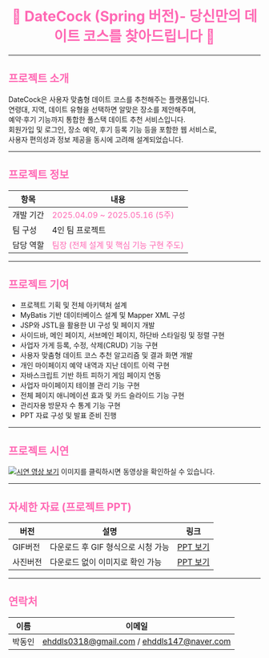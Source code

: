 <h1 align="center" style="color: #ff69b4;">🌸 DateCock (Spring 버전)- 당신만의 데이트 코스를 찾아드립니다 🌸</h1>

---

## <span style="color:#ff69b4">프로젝트 소개</span>

DateCock은 사용자 맞춤형 데이트 코스를 추천해주는 플랫폼입니다.  
연령대, 지역, 데이트 유형을 선택하면 알맞은 장소를 제안해주며,  
예약·후기 기능까지 통합한 풀스택 데이트 추천 서비스입니다.  
회원가입 및 로그인, 장소 예약, 후기 등록 기능 등을 포함한 웹 서비스로,  
사용자 편의성과 정보 제공을 동시에 고려해 설계되었습니다.

---

## <span style="color:#ff69b4">프로젝트 정보</span>

| 항목 | 내용 |
|------|------|
| 개발 기간 | <span style="color:#ff69b4">2025.04.09 ~ 2025.05.16 (5주)</span> |
| 팀 구성 | 4인 팀 프로젝트 |
| 담당 역할 | <span style="color:#ff69b4">팀장 (전체 설계 및 핵심 기능 구현 주도)</span> |

---

## <span style="color:#ff69b4">프로젝트 기여</span>

- 프로젝트 기획 및 전체 아키텍처 설계
- MyBatis 기반 데이터베이스 설계 및 Mapper XML 구성
- JSP와 JSTL을 활용한 UI 구성 및 페이지 개발
- 사이드바, 메인 페이지, 서브메인 페이지, 하단바 스타일링 및 정렬 구현
- 사업자 가게 등록, 수정, 삭제(CRUD) 기능 구현
- 사용자 맞춤형 데이트 코스 추천 알고리즘 및 결과 화면 개발
- 개인 마이페이지 예약 내역과 지난 데이트 이력 구현
- 자바스크립트 기반 하트 피하기 게임 페이지 연동
- 사업자 마이페이지 테이블 관리 기능 구현
- 전체 페이지 애니메이션 효과 및 카드 슬라이드 기능 구현
- 관리자용 방문자 수 통계 기능 구현
- PPT 자료 구성 및 발표 준비 진행

---

## <span style="color:#ff69b4">프로젝트 시연</span>  


[![시연 영상 보기](https://github.com/user-attachments/assets/9ea93b32-61f9-4d68-b613-1f39a147d33e)](https://drive.google.com/file/d/1q8t6X3UdNsFdWciBhmv8sGW_iLD7Po-r/view?usp=sharing)
이미지를 클릭하시면 동영상을 확인하실 수 있습니다.

---

## <span style="color:#ff69b4">자세한 자료 (프로젝트 PPT)</span>

| 버전 | 설명 | 링크 |
|------|------|------|
| GIF버전 | 다운로드 후 GIF 형식으로 시청 가능 | [PPT 보기](https://docs.google.com/presentation/d/1E1e6Xc0-W3po5hTQP3lTPNWMQsfQUEbN/edit?usp=sharing&ouid=116873576163210222054&rtpof=true&sd=true) |
| 사진버전 | 다운로드 없이 이미지로 확인 가능 | [PPT 보기](https://docs.google.com/presentation/d/1IQ77WxWi4wxQ2YoMAXzDGI15P80RNm8h/edit?usp=sharing&ouid=116873576163210222054&rtpof=true&sd=true) |

---

## <span style="color:#ff69b4">연락처</span>

| 이름 | 이메일 |
|------|--------|
| 박동인 | ehddls0318@gmail.com / ehddls147@naver.com |
